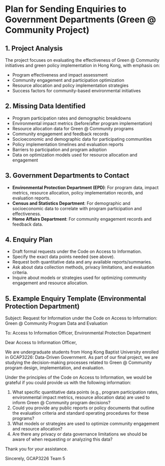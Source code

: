 # Plan for Sending Enquiries to Government Departments (Green @ Community Project)

## 1. Project Analysis
The project focuses on evaluating the effectiveness of Green @ Community initiatives and green policy implementation in Hong Kong, with emphasis on:
- Program effectiveness and impact assessment
- Community engagement and participation optimization
- Resource allocation and policy implementation strategies
- Success factors for community-based environmental initiatives

## 2. Missing Data Identified
- Program participation rates and demographic breakdowns
- Environmental impact metrics (before/after program implementation)
- Resource allocation data for Green @ Community programs
- Community engagement and feedback records
- Socioeconomic and demographic data for participating communities
- Policy implementation timelines and evaluation reports
- Barriers to participation and program adoption
- Data on optimization models used for resource allocation and engagement

## 3. Government Departments to Contact
- **Environmental Protection Department (EPD)**: For program data, impact metrics, resource allocation, policy implementation records, and evaluation reports.
- **Census and Statistics Department**: For demographic and socioeconomic data to correlate with program participation and effectiveness.
- **Home Affairs Department**: For community engagement records and feedback data.

## 4. Enquiry Plan
- Draft formal requests under the Code on Access to Information.
- Specify the exact data points needed (see above).
- Request both quantitative data and any available reports/summaries.
- Ask about data collection methods, privacy limitations, and evaluation criteria.
- Inquire about models or strategies used for optimizing community engagement and resource allocation.

## 5. Example Enquiry Template (Environmental Protection Department)
Subject: Request for Information under the Code on Access to Information: Green @ Community Program Data and Evaluation

To: Access to Information Officer, Environmental Protection Department

Dear Access to Information Officer,

We are undergraduate students from Hong Kong Baptist University enrolled in GCAP3226: Data-Driven Government. As part of our final project, we are studying the decision-making processes related to Green @ Community program design, implementation, and evaluation.

Under the principles of the Code on Access to Information, we would be grateful if you could provide us with the following information:
1. What specific quantitative data points (e.g., program participation rates, environmental impact metrics, resource allocation data) are used to inform Green @ Community program decisions?
2. Could you provide any public reports or policy documents that outline the evaluation criteria and standard operating procedures for these programs?
3. What models or strategies are used to optimize community engagement and resource allocation?
4. Are there any privacy or data governance limitations we should be aware of when requesting or analyzing this data?

Thank you for your assistance.

Sincerely,
GCAP3226 Team 5
